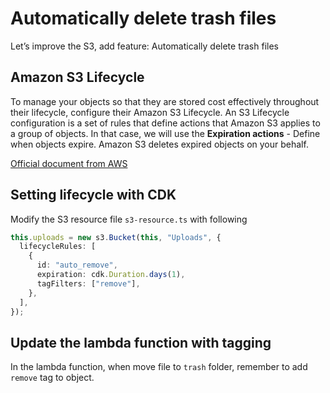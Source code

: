 # Automatically delete trash files

Let’s improve the S3, add feature: Automatically delete trash files

## Amazon S3 Lifecycle

To manage your objects so that they are stored cost effectively throughout their lifecycle, configure their Amazon S3 Lifecycle. An S3 Lifecycle configuration is a set of rules that define actions that Amazon S3 applies to a group of objects. In that case, we will use the **Expiration actions** - Define when objects expire. Amazon S3 deletes expired objects on your behalf.

[Official document from AWS](https://docs.aws.amazon.com/AmazonS3/latest/userguide/object-lifecycle-mgmt.html)

## Setting lifecycle with CDK

Modify the S3 resource file `s3-resource.ts` with following

```typescript
this.uploads = new s3.Bucket(this, "Uploads", {
  lifecycleRules: [
    {
      id: "auto_remove",
      expiration: cdk.Duration.days(1),
      tagFilters: ["remove"],
    },
  ],
});
```

## Update the lambda function with tagging

In the lambda function, when move file to `trash` folder, remember to add `remove` tag to object.